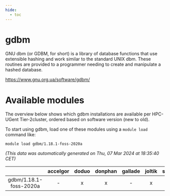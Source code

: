 ```yaml
---
hide:
  - toc
---
```


gdbm
====


GNU dbm (or GDBM, for short) is a library of database functions that use extensible hashing and work similar to the standard UNIX dbm. These routines are provided to a programmer needing to create and manipulate a hashed database.

https://www.gnu.org.ua/software/gdbm/
# Available modules


The overview below shows which gdbm installations are available per HPC-UGent Tier-2cluster, ordered based on software version (new to old).

To start using gdbm, load one of these modules using a `module load` command like:

```shell
module load gdbm/1.18.1-foss-2020a
```

*(This data was automatically generated on Thu, 07 Mar 2024 at 18:35:40 CET)*  

| |accelgor|doduo|donphan|gallade|joltik|skitty|
| :---: | :---: | :---: | :---: | :---: | :---: | :---: |
|gdbm/1.18.1-foss-2020a|-|x|x|-|x|x|
